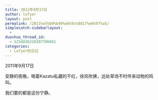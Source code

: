 ```yaml
---
title: 2011年9月17日
author: lofyer
layout: post
permalink: /2011%e5%b9%b49%e6%9c%8817%e6%97%a5/
simplecatch-sidebarlayout:
  - 
duoshuo_thread_id:
  - 1234836220387786841
categories:
  - Lofyer的日记
---
```

2011年9月17日

安静的夜晚，喝着Kazatu私藏的干红，徐风吹拂，远处草场不时传来动物的鸣叫。

我们要的都是这份宁静。